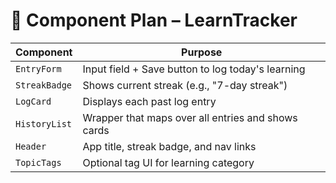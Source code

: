 # 🧩 Component Plan – LearnTracker

| Component     | Purpose                                            |
| ------------- | -------------------------------------------------- |
| `EntryForm`   | Input field + Save button to log today's learning  |
| `StreakBadge` | Shows current streak (e.g., "7-day streak")        |
| `LogCard`     | Displays each past log entry                       |
| `HistoryList` | Wrapper that maps over all entries and shows cards |
| `Header`      | App title, streak badge, and nav links             |
| `TopicTags`   | Optional tag UI for learning category              |
